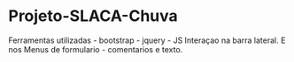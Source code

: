 # Projeto-SLACA-Chuva
Ferramentas utilizadas - bootstrap - jquery - JS
Interaçao na barra lateral.
E nos Menus de formulario - comentarios e texto.

